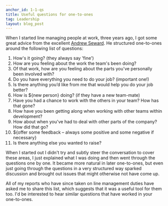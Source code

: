 ```yaml
---
anchor_id: 1-1-qs
title: Useful questions for one-to-ones
tag: Leadership
layout: blog_post
---
```


When I started line managing people at work, three years ago, I got some great advice from the excellent [Andrew Seward](https://www.linkedin.com/in/abseward/). He structured one-to-ones around the following list of questions:

<div class="pretty-code-sample">
<ol>
<li>How's it going? (they always say 'fine')</li>
<li>How are you feeling about the work the team's been doing?</li>
<li>Of that work, how are you feeling about the parts you've personally been involved with?</li>
<li>Do you have everything you need to do your job? (important one!)</li>
<li>Is there anything you’d like from me that would help you do your job better?</li>
<li>How is ${new person} doing? (if they have a new team-mate)</li>
<li>Have you had a chance to work with the others in your team? How has that gone?</li>
<li>How have you been getting along when working with other teams within development?</li>
<li>How about when you've had to deal with other parts of the company? How did that go?</li>
<li>${offer some feedback – always some positive and some negative if necessary}</li>
<li>Is there anything else you wanted to raise?</li>
</ol>
</div>

When I started out I didn't try and subtly steer the conversation to cover these areas, I just explained what I was doing and then went through the questions one by one. It became more natural in later one-to-ones, but even just going through the questions in a very structured way sparked discussion and brought out issues that might otherwise not have come up.

All of my reports who have since taken on line management duties have asked me to share this list, which suggests that it was a useful tool for them too. I'd be interested to hear similar questions that have worked in your one-to-ones.
